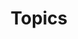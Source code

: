 ---
title: "Topics"
layout: focus/topics
link: https://angeandria.com
URL:
redirect_from:
  - /topic/article

---